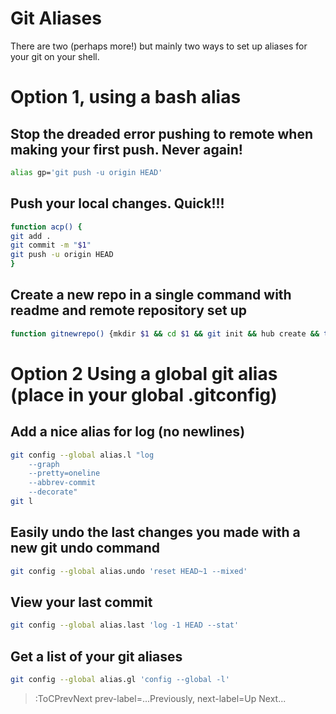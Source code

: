 # Git Aliases

There are two (perhaps more!) but mainly two ways to set up aliases for your git on your shell.

# Option 1, using a bash alias

## Stop the dreaded error pushing to remote when making your first push. Never again!
```bash
alias gp='git push -u origin HEAD'
```

## Push your local changes. Quick!!!
```bash
function acp() {
git add .
git commit -m "$1"
git push -u origin HEAD
}

```

## Create a new repo in a single command with readme and remote repository set up
``` bash
function gitnewrepo() {mkdir $1 && cd $1 && git init && hub create && touch README.md && echo "# " $1 >> README.md && git add . && git commit -m "init" && git push -u origin HEAD;}
```


# Option 2 Using a global git alias (place in your global .gitconfig)

## Add a nice alias for log (no newlines)
```bash
git config --global alias.l "log
    --graph
    --pretty=oneline
    --abbrev-commit
    --decorate"
git l
```

## Easily undo the last changes you made with a new git undo command
```bash
git config --global alias.undo 'reset HEAD~1 --mixed'
```

## View your last commit
```bash
git config --global alias.last 'log -1 HEAD --stat'
```

## Get a list of your git aliases
```bash
git config --global alias.gl 'config --global -l'
```

> :ToCPrevNext prev-label=...Previously, next-label=Up Next...
